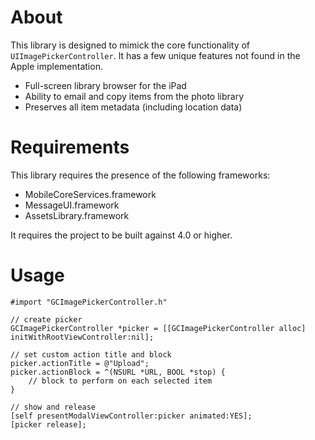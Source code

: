 # About

This library is designed to mimick the core functionality of `UIImagePickerController`. It has a few unique features not found in the Apple implementation.

- Full-screen library browser for the iPad
- Ability to email and copy items from the photo library
- Preserves all item metadata (including location data)

# Requirements

This library requires the presence of the following frameworks:

- MobileCoreServices.framework
- MessageUI.framework
- AssetsLibrary.framework

It requires the project to be built against 4.0 or higher.

# Usage

    #import "GCImagePickerController.h"

    // create picker
    GCImagePickerController *picker = [[GCImagePickerController alloc] initWithRootViewController:nil];
    
    // set custom action title and block
    picker.actionTitle = @"Upload";
    picker.actionBlock = ^(NSURL *URL, BOOL *stop) {
        // block to perform on each selected item
    }
    
    // show and release
    [self presentModalViewController:picker animated:YES];
    [picker release];
    